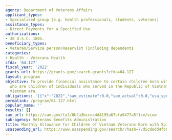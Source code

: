 ```yaml
---
agency: Department of Veterans Affairs
applicant_types:
- Specialized group (e.g. health professionals, students, veterans)
assistance_types:
- Direct Payments for a Specified Use
authorizations:
- 38 U.S.C. 1805.
beneficiary_types:
- Veteran/Service person/Reservist (including dependents
categories:
- Health - Veterans Health
cfda: '64.127'
fiscal_year: '2022'
grants_url: https://grants.gov/search-grants?cfda=64.127
layout: program
objective: To provide financial assistance to certain children born with spina bifida
  who are children of individuals who served in the Republic of Vietnam during the
  Vietnam era.
obligations: '[{"x":"2022","sam_estimate":0.0,"sam_actual":0.0,"usa_spending_actual":22965522.0},{"x":"2023","sam_estimate":0.0,"sam_actual":0.0,"usa_spending_actual":24483008.0},{"x":"2024","sam_estimate":0.0,"sam_actual":0.0,"usa_spending_actual":4285922.0}]'
permalink: /program/64.127.html
popular_name: ''
results: []
sam_url: https://sam.gov/fal/0b2a3bccec4d4195a67cfa9477a5f1ce/view
sub-agency: Veterans Benefits Administration
title: Monthly Allowance for Children of Vietnam Veterans Born with Spina Bifida
usaspending_url: https://www.usaspending.gov/search/?hash=77d5cd8dd4fb66ff64a14795bfb11307
---
```

